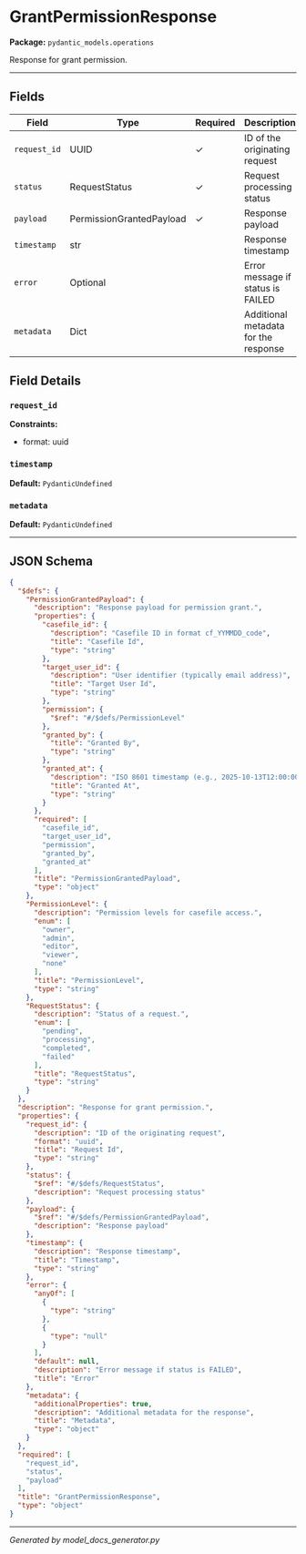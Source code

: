 # GrantPermissionResponse

**Package:** `pydantic_models.operations`

Response for grant permission.

---

## Fields

| Field | Type | Required | Description |
|-------|------|----------|-------------|
| `request_id` | UUID | ✓ | ID of the originating request |
| `status` | RequestStatus | ✓ | Request processing status |
| `payload` | PermissionGrantedPayload | ✓ | Response payload |
| `timestamp` | str |  | Response timestamp |
| `error` | Optional |  | Error message if status is FAILED |
| `metadata` | Dict |  | Additional metadata for the response |

## Field Details

### `request_id`

**Constraints:**
- format: uuid

### `timestamp`

**Default:** `PydanticUndefined`

### `metadata`

**Default:** `PydanticUndefined`

---

## JSON Schema

```json
{
  "$defs": {
    "PermissionGrantedPayload": {
      "description": "Response payload for permission grant.",
      "properties": {
        "casefile_id": {
          "description": "Casefile ID in format cf_YYMMDD_code",
          "title": "Casefile Id",
          "type": "string"
        },
        "target_user_id": {
          "description": "User identifier (typically email address)",
          "title": "Target User Id",
          "type": "string"
        },
        "permission": {
          "$ref": "#/$defs/PermissionLevel"
        },
        "granted_by": {
          "title": "Granted By",
          "type": "string"
        },
        "granted_at": {
          "description": "ISO 8601 timestamp (e.g., 2025-10-13T12:00:00)",
          "title": "Granted At",
          "type": "string"
        }
      },
      "required": [
        "casefile_id",
        "target_user_id",
        "permission",
        "granted_by",
        "granted_at"
      ],
      "title": "PermissionGrantedPayload",
      "type": "object"
    },
    "PermissionLevel": {
      "description": "Permission levels for casefile access.",
      "enum": [
        "owner",
        "admin",
        "editor",
        "viewer",
        "none"
      ],
      "title": "PermissionLevel",
      "type": "string"
    },
    "RequestStatus": {
      "description": "Status of a request.",
      "enum": [
        "pending",
        "processing",
        "completed",
        "failed"
      ],
      "title": "RequestStatus",
      "type": "string"
    }
  },
  "description": "Response for grant permission.",
  "properties": {
    "request_id": {
      "description": "ID of the originating request",
      "format": "uuid",
      "title": "Request Id",
      "type": "string"
    },
    "status": {
      "$ref": "#/$defs/RequestStatus",
      "description": "Request processing status"
    },
    "payload": {
      "$ref": "#/$defs/PermissionGrantedPayload",
      "description": "Response payload"
    },
    "timestamp": {
      "description": "Response timestamp",
      "title": "Timestamp",
      "type": "string"
    },
    "error": {
      "anyOf": [
        {
          "type": "string"
        },
        {
          "type": "null"
        }
      ],
      "default": null,
      "description": "Error message if status is FAILED",
      "title": "Error"
    },
    "metadata": {
      "additionalProperties": true,
      "description": "Additional metadata for the response",
      "title": "Metadata",
      "type": "object"
    }
  },
  "required": [
    "request_id",
    "status",
    "payload"
  ],
  "title": "GrantPermissionResponse",
  "type": "object"
}
```

---

*Generated by model_docs_generator.py*
